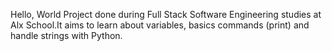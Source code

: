 Hello, World
Project done during Full Stack Software Engineering studies at Alx School.It aims to learn about variables, basics commands (print) and handle strings with Python.
